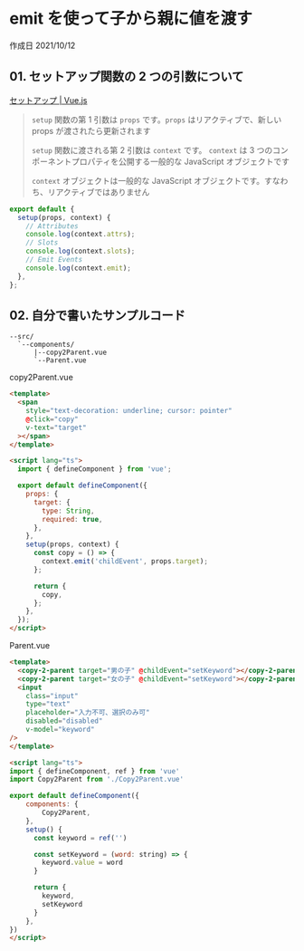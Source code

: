 # emit を使って子から親に値を渡す

作成日 2021/10/12

## 01. セットアップ関数の 2 つの引数について

[セットアップ \| Vue\.js](https://v3.ja.vuejs.org/guide/composition-api-setup.html#%E5%BC%95%E6%95%B0)

> `setup` 関数の第 1 引数は `props` です。`props` はリアクティブで、新しい props が渡されたら更新されます
>
> `setup` 関数に渡される第 2 引数は `context` です。 `context` は 3 つのコンポーネントプロパティを公開する一般的な JavaScript オブジェクトです
>
> `context` オブジェクトは一般的な JavaScript オブジェクトです。すなわち、リアクティブではありません

```javascript
export default {
  setup(props, context) {
    // Attributes
    console.log(context.attrs);
    // Slots
    console.log(context.slots);
    // Emit Events
    console.log(context.emit);
  },
};
```

## 02. 自分で書いたサンプルコード

```text
--src/
  `--components/
      |--copy2Parent.vue
      `--Parent.vue
```

copy2Parent.vue

```html
<template>
  <span
    style="text-decoration: underline; cursor: pointer"
    @click="copy"
    v-text="target"
  ></span>
</template>

<script lang="ts">
  import { defineComponent } from 'vue';

  export default defineComponent({
    props: {
      target: {
        type: String,
        required: true,
      },
    },
    setup(props, context) {
      const copy = () => {
        context.emit('childEvent', props.target);
      };

      return {
        copy,
      };
    },
  });
</script>
```

Parent.vue

```html
<template>
  <copy-2-parent target="男の子" @childEvent="setKeyword"></copy-2-parent>
  <copy-2-parent target="女の子" @childEvent="setKeyword"></copy-2-parent>
  <input
    class="input"
    type="text"
    placeholder="入力不可、選択のみ可"
    disabled="disabled"
    v-model="keyword"
/>
</template>

<script lang="ts">
import { defineComponent, ref } from 'vue'
import Copy2Parent from './Copy2Parent.vue'

export default defineComponent({
    components: {
        Copy2Parent,
    },
    setup() {
      const keyword = ref('')

      const setKeyword = (word: string) => {
        keyword.value = word
      }

      return {
        keyword,
        setKeyword
      }
    },
})
</script>
```
